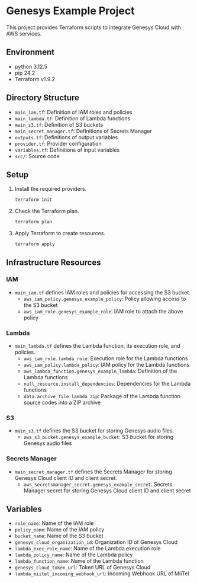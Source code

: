 # Genesys Example Project

This project provides Terraform scripts to integrate Genesys Cloud with AWS services.

## Environment

- python 3.12.5
- pip 24.2
- Terraform v1.9.2

## Directory Structure

- `main_iam.tf`: Definition of IAM roles and policies
- `main_lambda.tf`: Definition of Lambda functions
- `main_s3.tf`: Definition of S3 buckets
- `main_secret_manager.tf`: Definitions of Secrets Manager
- `outputs.tf`: Definitions of output variables
- `provider.tf`: Provider configuration
- `variables.tf`: Definitions of input variables
- `src/`: Source code

## Setup

1. Install the required providers.
    ```sh
    terraform init
    ```

2. Check the Terraform plan.
    ```sh
    terraform plan
    ```

3. Apply Terraform to create resources.
    ```sh
    terraform apply
    ```

## Infrastructure Resources

### IAM

- `main_iam.tf` defines IAM roles and policies for accessing the S3 bucket.
  - `aws_iam_policy.genesys_example_policy`: Policy allowing access to the S3 bucket
  - `aws_iam_role.genesys_example_role`: IAM role to attach the above policy

### Lambda

- `main_lambda.tf` defines the Lambda function, its execution role, and policies.
  - `aws_iam_role.lambda_role`: Execution role for the Lambda functions
  - `aws_iam_policy.lambda_policy`: IAM policy for the Lambda functions
  - `aws_lambda_function.genesys_example_lambda`: Definition of the Lambda functions
  - `null_resource.install_dependencies`: Dependencies for the Lambda functions
  - `data.archive_file.lambda_zip`: Package of the Lambda function source codes into a ZIP archive

### S3

- `main_s3.tf` defines the S3 bucket for storing Genesys audio files.
  - `aws_s3_bucket.genesys_example_bucket`: S3 bucket for storing Genesys audio files

### Secrets Manager

- `main_secret_manager.tf` defines the Secrets Manager for storing Genesys Cloud client ID and client secret.
  - `aws_secretsmanager_secret.genesys_example_secret`: Secrets Manager secret for storing Genesys Cloud client ID and client secret

## Variables

- `role_name`: Name of the IAM role
- `policy_name`: Name of the IAM policy
- `bucket_name`: Name of the S3 bucket
- `genesys_cloud_organization_id`: Organization ID of Genesys Cloud
- `lambda_exec_role_name`: Name of the Lambda execution role
- `lambda_policy_name`: Name of the Lambda policy
- `lambda_function_name`: Name of the Lambda function
- `genesys_cloud_token_url`: Token URL of Genesys Cloud
- `lambda_miitel_incoming_webhook_url`: Incoming Webhook URL of MiiTel